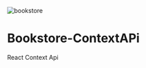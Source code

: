 ![bookstore](https://user-images.githubusercontent.com/96862938/217260766-de605a50-239b-4912-830f-4b2c612b97ea.png)
# Bookstore-ContextAPi
React Context Api
